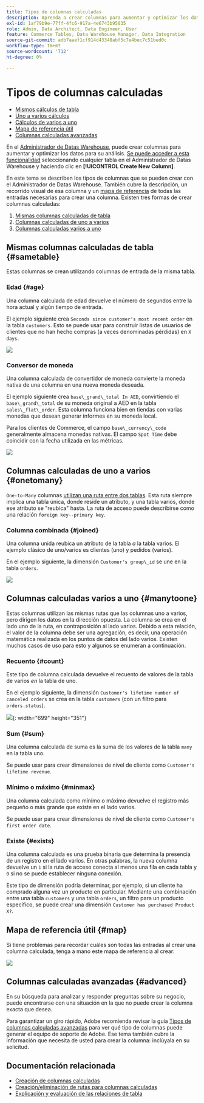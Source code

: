 ```yaml
---
title: Tipos de columnas calculadas
description: Aprenda a crear columnas para aumentar y optimizar los datos para el análisis.
exl-id: 1af79b9e-77ff-4fc6-917a-4e6743b95035
role: Admin, Data Architect, Data Engineer, User
feature: Commerce Tables, Data Warehouse Manager, Data Integration
source-git-commit: adb7aaef1cf914d43348abf5c7e4bec7c51bed0c
workflow-type: tm+mt
source-wordcount: '712'
ht-degree: 0%

---
```


# Tipos de columnas calculadas

* [Mismos cálculos de tabla](#sametable)
* [Uno a varios cálculos](#onetomany)
* [Cálculos de varios a uno](#manytoone)
* [Mapa de referencia útil](#map)
* [Columnas calculadas avanzadas](#advanced)

En el [Administrador de Datas Warehouse](../data-warehouse-mgr/tour-dwm.md), puede crear columnas para aumentar y optimizar los datos para su análisis. [Se puede acceder a esta funcionalidad](../data-warehouse-mgr/creating-calculated-columns.md) seleccionando cualquier tabla en el Administrador de Datas Warehouse y haciendo clic en **[!UICONTROL Create New Column]**.

En este tema se describen los tipos de columnas que se pueden crear con el Administrador de Datas Warehouse. También cubre la descripción, un recorrido visual de esa columna y un [mapa de referencia](#map) de todas las entradas necesarias para crear una columna. Existen tres formas de crear columnas calculadas:

1. [Mismas columnas calculadas de tabla](#sametable)
1. [Columnas calculadas de uno a varios](#onetomany)
1. [Columnas calculadas varios a uno](#manytoone)

## Mismas columnas calculadas de tabla {#sametable}

Estas columnas se crean utilizando columnas de entrada de la misma tabla.

### Edad {#age}

Una columna calculada de edad devuelve el número de segundos entre la hora actual y algún tiempo de entrada.

El ejemplo siguiente crea `Seconds since customer's most recent order` en la tabla `customers`. Esto se puede usar para construir listas de usuarios de clientes que no han hecho compras (a veces denominadas pérdidas) en `X days`.

![](../../assets/age.gif)

### Conversor de moneda

Una columna calculada de convertidor de moneda convierte la moneda nativa de una columna en una nueva moneda deseada.

El ejemplo siguiente crea `base\_grand\_total In AED`, convirtiendo el `base\_grand\_total` de su moneda original a AED en la tabla `sales\_flat\_order`. Esta columna funciona bien en tiendas con varias monedas que desean generar informes en su moneda local.

Para los clientes de Commerce, el campo `base\_currency\_code` generalmente almacena monedas nativas. El campo `Spot Time` debe coincidir con la fecha utilizada en las métricas.

![](../../assets/currency_converter.png)

## Columnas calculadas de uno a varios {#onetomany}

`One-to-Many` columnas [utilizan una ruta entre dos tablas](../../data-analyst/data-warehouse-mgr/create-paths-calc-columns.md). Esta ruta siempre implica una tabla única, donde reside un atributo, y una tabla varios, donde ese atributo se &quot;reubica&quot; hasta. La ruta de acceso puede describirse como una relación `foreign key--primary key`.

### Columna combinada {#joined}

Una columna unida reubica un atributo de la tabla *a* la tabla varios. El ejemplo clásico de uno/varios es clientes (uno) y pedidos (varios).

En el ejemplo siguiente, la dimensión `Customer's group\_id` se une en la tabla `orders`.

![](../../assets/joined_column.gif)

## Columnas calculadas varios a uno {#manytoone}

Estas columnas utilizan las mismas rutas que las columnas uno a varios, pero dirigen los datos en la dirección opuesta. La columna se crea en el lado uno de la ruta, en contraposición al lado varios. Debido a esta relación, el valor de la columna debe ser una agregación, es decir, una operación matemática realizada en los puntos de datos del lado varios. Existen muchos casos de uso para esto y algunos se enumeran a continuación.

### Recuento {#count}

Este tipo de columna calculada devuelve el recuento de valores de la tabla de varios *en* la tabla de uno.

En el ejemplo siguiente, la dimensión `Customer's lifetime number of canceled orders` se crea en la tabla `customers` (con un filtro para `orders.status`).

![](../../assets/many_to_one.gif){: width=&quot;699&quot; height=&quot;351&quot;}

### Sum {#sum}

Una columna calculada de suma es la suma de los valores de la tabla `many` en la tabla uno.

Se puede usar para crear dimensiones de nivel de cliente como `Customer's lifetime revenue`.

### Mínimo o máximo {#minmax}

Una columna calculada como mínimo o máximo devuelve el registro más pequeño o más grande que existe en el lado varios.

Se puede usar para crear dimensiones de nivel de cliente como `Customer's first order date`.

### Existe {#exists}

Una columna calculada es una prueba binaria que determina la presencia de un registro en el lado varios. En otras palabras, la nueva columna devuelve un `1` si la ruta de acceso conecta al menos una fila en cada tabla y `0` si no se puede establecer ninguna conexión.

Este tipo de dimensión podría determinar, por ejemplo, si un cliente ha comprado alguna vez un producto en particular. Mediante una combinación entre una tabla `customers` y una tabla `orders`, un filtro para un producto específico, se puede crear una dimensión `Customer has purchased Product X?`.

## Mapa de referencia útil {#map}

Si tiene problemas para recordar cuáles son todas las entradas al crear una columna calculada, tenga a mano este mapa de referencia al crear:

![](../../assets/merged_reference_map.png)

## Columnas calculadas avanzadas {#advanced}

En su búsqueda para analizar y responder preguntas sobre su negocio, puede encontrarse con una situación en la que no puede crear la columna exacta que desea.

Para garantizar un giro rápido, Adobe recomienda revisar la guía [Tipos de columnas calculadas avanzadas](../../data-analyst/data-warehouse-mgr/adv-calc-columns.md) para ver qué tipo de columnas puede generar el equipo de soporte de Adobe. Ese tema también cubre la información que necesita de usted para crear la columna: inclúyala en su solicitud.

## Documentación relacionada

* [Creación de columnas calculadas](../../data-analyst/data-warehouse-mgr/creating-calculated-columns.md)
* [Creación/eliminación de rutas para columnas calculadas](../../data-analyst/data-warehouse-mgr/create-paths-calc-columns.md)
* [Explicación y evaluación de las relaciones de tabla](../../data-analyst/data-warehouse-mgr/table-relationships.md)
